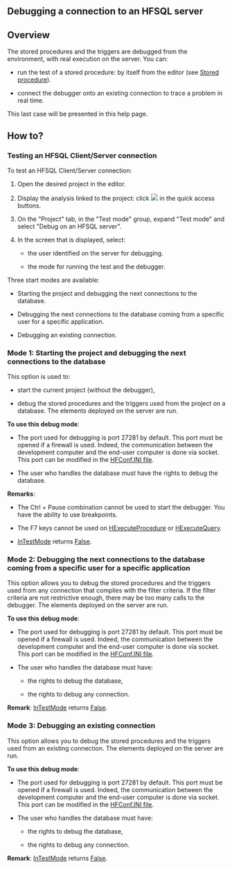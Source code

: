 


## Debugging a connection to an HFSQL server
			



<a name="NOTE1"></a>
<a name="NOTE1_1"></a>


## Overview
<a name="overview_ELTTEXTE000194"></a>
The stored procedures and the triggers are debugged from the environment, with real execution on the server. You can:

- run the test of a stored procedure: by itself from the editor (see [Stored procedure](../WDLang4/3044360.md)).

- connect the debugger onto an existing connection to trace a problem in real time.




This last case will be presented in this help page.


<a name="NOTE2"></a>
<a name="NOTE2_1"></a>


## How to?
<a name="how_ELTTEXTE000224"></a>


### Testing an HFSQL Client/Server connection
<a name="testing_hfsql_clientserver_connection_ELTPARAGRAPHE000027"></a>

To test an HFSQL Client/Server connection:

1. Open the desired project in the editor.

2. Display the analysis linked to the project: click ![](https://doc.pcsoft.fr/en-US/images/image.awp?langid=3&name=Ico_Analyse.gif) in the quick access buttons.

3. On the "Project" tab, in the "Test mode" group, expand "Test mode" and select "Debug on an HFSQL server".

4. In the screen that is displayed, select:

	- the user identified on the server for debugging.

	- the mode for running the test and the debugger.







Three start modes are available:

- Starting the project and debugging the next connections to the database.

- Debugging the next connections to the database coming from a specific user for a specific application.

- Debugging an existing connection.



<a name="NOTE2_2"></a>


### Mode 1: Starting the project and debugging the next connections to the database
<a name="mode_1_starting_the_project_and_debugging_the_next_connections_the_database_ELTPARAGRAPHE000062"></a>

This option is used to:

- start the current project (without the debugger), 

- debug the stored procedures and the triggers used from the project on a database. The elements deployed on the server are run.




**To use this debug mode**: 

- The port used for debugging is port 27281 by default. This port must be opened if a firewall is used. Indeed, the communication between the development computer and the end-user computer is done via socket. This port can be modified in the [HFConf.INI file](../WDLang4/3044345.md).

- The user who handles the database must have the rights to debug the database.




**Remarks**: 

- The Ctrl + Pause combination cannot be used to start the debugger. You have the ability to use breakpoints.

- The F7 keys cannot be used on [HExecuteProcedure](../WDLang4/3044358.md) or [HExecuteQuery](../WDLang4/3044080.md).

- [InTestMode](../WDLang1/3013011.md) returns <u><u><u><u>False</u></u></u></u>.



<a name="NOTE2_3"></a>


### Mode 2: Debugging the next connections to the database coming from a specific user for a specific application
<a name="mode_2_debugging_the_next_connections_the_database_coming_from_specific_user_for_specific_application_ELTPARAGRAPHE000098"></a>

This option allows you to debug the stored procedures and the triggers used from any connection that complies with the filter criteria. If the filter criteria are not restrictive enough, there may be too many calls to the debugger. The elements deployed on the server are run.

**To use this debug mode**: 

- The port used for debugging is port 27281 by default. This port must be opened if a firewall is used. Indeed, the communication between the development computer and the end-user computer is done via socket. This port can be modified in the [HFConf.INI file](../WDLang4/3044345.md).

- The user who handles the database must have:

	- the rights to debug the database, 

	- the rights to debug any connection.





**Remark**: [InTestMode](../WDLang1/3013011.md) returns <u><u><u><u>False</u></u></u></u>.
<a name="NOTE2_4"></a>


### Mode 3: Debugging an existing connection
<a name="mode_3_debugging_existing_connection_ELTPARAGRAPHE000125"></a>

This option allows you to debug the stored procedures and the triggers used from an existing connection. The elements deployed on the server are run.

**To use this debug mode**: 

- The port used for debugging is port 27281 by default. This port must be opened if a firewall is used. Indeed, the communication between the development computer and the end-user computer is done via socket. This port can be modified in the [HFConf.INI file](../WDLang4/3044345.md).

- The user who handles the database must have:

	- the rights to debug the database, 

	- the rights to debug any connection.





**Remark**: [InTestMode](../WDLang1/3013011.md) returns <u><u><u><u>False</u></u></u></u>.


